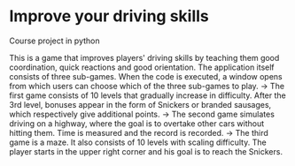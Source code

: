 # Improve your driving skills
Course project in python

This is a game that improves players' driving skills by teaching them good coordination, quick reactions and good orientation. The application itself consists of three sub-games. When the code is executed, a window opens from which users can choose which of the three sub-games to play.
 -> The first game consists of 10 levels that gradually increase in difficulty. After the 3rd level, bonuses appear in the form of Snickers or branded sausages, which respectively give additional points.
 -> The second game simulates driving on a highway, where the goal is to overtake other cars without hitting them. Time is measured and the record is recorded.
 -> The third game is a maze. It also consists of 10 levels with scaling difficulty. The player starts in the upper right corner and his goal is to reach the Snickers.
